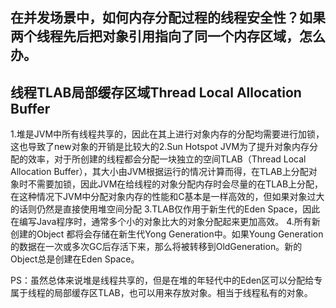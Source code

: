 ## 在并发场景中，如何内存分配过程的线程安全性？如果两个线程先后把对象引用指向了同一个内存区域，怎么办。





## 线程TLAB局部缓存区域Thread Local Allocation Buffer

1.堆是JVM中所有线程共享的，因此在其上进行对象内存的分配均需要进行加锁，这也导致了new对象的开销是比较大的2.Sun Hotspot JVM为了提升对象内存分配的效率，对于所创建的线程都会分配一块独立的空间TLAB（Thread Local Allocation Buffer），其大小由JVM根据运行的情况计算而得，在TLAB上分配对象时不需要加锁，因此JVM在给线程的对象分配内存时会尽量的在TLAB上分配，在这种情况下JVM中分配对象内存的性能和C基本是一样高效的，但如果对象过大的话则仍然是直接使用堆空间分配
3.TLAB仅作用于新生代的Eden Space，因此在编写Java程序时，通常多个小的对象比大的对象分配起来更加高效。
4.所有新创建的Object 都将会存储在新生代Yong Generation中。如果Young Generation的数据在一次或多次GC后存活下来，那么将被转移到OldGeneration。新的Object总是创建在Eden Space。

PS：虽然总体来说堆是线程共享的，但是在堆的年轻代中的Eden区可以分配给专属于线程的局部缓存区TLAB，也可以用来存放对象。相当于线程私有的对象。

